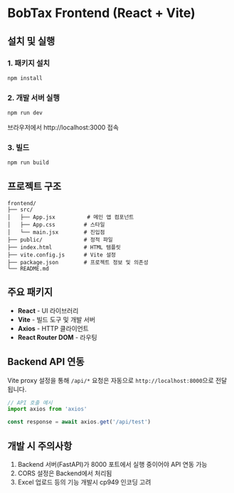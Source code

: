 # BobTax Frontend (React + Vite)

## 설치 및 실행

### 1. 패키지 설치

```bash
npm install
```

### 2. 개발 서버 실행

```bash
npm run dev
```

브라우저에서 http://localhost:3000 접속

### 3. 빌드

```bash
npm run build
```

## 프로젝트 구조

```
frontend/
├── src/
│   ├── App.jsx          # 메인 앱 컴포넌트
│   ├── App.css         # 스타일
│   └── main.jsx        # 진입점
├── public/             # 정적 파일
├── index.html          # HTML 템플릿
├── vite.config.js      # Vite 설정
├── package.json        # 프로젝트 정보 및 의존성
└── README.md
```

## 주요 패키지

- **React** - UI 라이브러리
- **Vite** - 빌드 도구 및 개발 서버
- **Axios** - HTTP 클라이언트
- **React Router DOM** - 라우팅

## Backend API 연동

Vite proxy 설정을 통해 `/api/*` 요청은 자동으로 `http://localhost:8000`으로 전달됩니다.

```javascript
// API 호출 예시
import axios from 'axios'

const response = await axios.get('/api/test')
```

## 개발 시 주의사항

1. Backend 서버(FastAPI)가 8000 포트에서 실행 중이어야 API 연동 가능
2. CORS 설정은 Backend에서 처리됨
3. Excel 업로드 등의 기능 개발시 cp949 인코딩 고려

